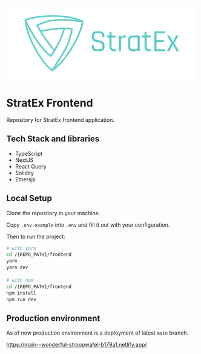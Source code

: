

<p align="center">
  <img src="../docs/logo_transp_bg.png" alt="StratEx" style="width: 500px">
</p>

# StratEx Frontend

Repository for StratEx frontend application.

## Tech Stack and libraries

- TypeScript
- NextJS
- React Query
- Solidity
- Ethersjs

## Local Setup

Clone the repository in your machine.

Copy `.env.example` into `.env` and fill it out with your configuration.

Then to run the project:

```bash
# with yarn
cd /{REPO_PATH}/frontend
yarn
yarn dev

# with npm
cd /{REPO_PATH}/frontend
npm install
npm run dev
```

## Production environment

As of now production environment is a deployment of latest `main` branch. 

https://main--wonderful-stroopwafel-b179a1.netlify.app/
